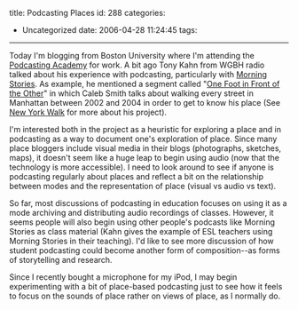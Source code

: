 title: Podcasting Places
id: 288
categories:
  - Uncategorized
date: 2006-04-28 11:24:45
tags:
---

Today I'm blogging from Boston University where I'm attending the [Podcasting Academy](http://www.bu.edu/com/podcast/index.html) for work. A bit ago Tony Kahn from WGBH radio talked about his experience with podcasting, particularly with [Morning Stories](http://www.wgbh.org/morningstories). As example, he mentioned a segment called &quot;[One Foot in Front of the Other](http://streams.wgbh.org/scripts/player.php?launch=MS020706)&quot; in which Caleb Smith talks about walking every street in Manhattan between 2002 and 2004 in order to get to know his place (See [New York Walk](http://www.newyorkcitywalk.com/) for more about his project). 

I'm interested both in the project as a heuristic for exploring a place and in podcasting as a way to document one's exploration of place. Since many place bloggers include visual media in their blogs (photographs, sketches, maps), it doesn't seem like a huge leap to begin using audio (now that the technology is more accessible). I need to look around to see if anyone is podcasting regularly about places and reflect a bit on the relationship between modes and the representation of place (visual vs audio vs text). 

So far, most discussions of podcasting in education focuses on using it as a mode archiving and distributing audio recordings of classes. However, it seems people will also begin using other people's podcasts like Morning Stories as class material (Kahn gives the example of ESL teachers using Morning Stories in their teaching). I'd like to see more discussion of how student podcasting could become another form of composition--as forms of storytelling and research.&nbsp;

Since I recently bought a microphone for my iPod, I may begin experimenting with a bit of place-based podcasting just to see how it feels to focus on the sounds of place rather on views of place, as I normally do. &nbsp;